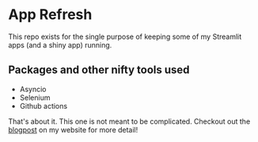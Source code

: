# App Refresh
This repo exists for the single purpose of keeping some of my Streamlit apps (and a shiny app) running.

## Packages and other nifty tools used
- Asyncio
- Selenium
- Github actions

That's about it. This one is not meant to be complicated. Checkout out the [blogpost](https://www.marshallpk.com/post/sleepy-apps/) on my website for more detail!
